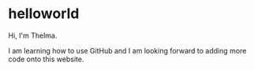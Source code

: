 # helloworld

Hi, I'm Thelma. 

I am learning how to use GitHub and I am looking forward to adding more code onto this website.
